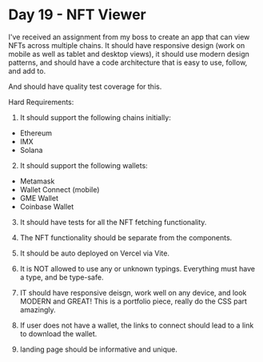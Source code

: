 # Day 19 - NFT Viewer

I've received an assignment from my boss to create an app that can view NFTs across multiple chains. It should have responsive design (work on mobile as well as tablet and desktop views), it should use modern design patterns, and should have a code architecture that is easy to use, follow, and add to.

And should have quality test coverage for this.

Hard Requirements:

1. It should support the following chains initially:

- Ethereum
- IMX
- Solana

2. It should support the following wallets:

- Metamask
- Wallet Connect (mobile)
- GME Wallet
- Coinbase Wallet

3. It should have tests for all the NFT fetching functionality.

4. The NFT functionality should be separate from the components.

5. It should be auto deployed on Vercel via Vite.

6. It is NOT allowed to use any or unknown typings. Everything must have a type, and be type-safe.

7. IT should have responsive deisgn, work well on any device, and look MODERN and GREAT! This is a portfolio piece, really do the CSS part amazingly.

8. If user does not have a wallet, the links to connect should lead to a link to download the wallet.

9. landing page should be informative and unique.
